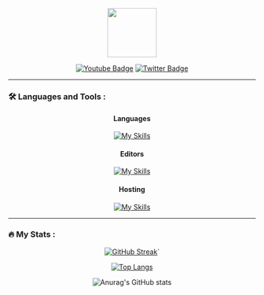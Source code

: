<div id="header" align="center">
  <img src="https://i.imgur.com/F6YFd7J.png" width="100"/>
<p><a href="https://youtube.com/@hex0sleeps?sub_confirmation=1"><img src="https://img.shields.io/badge/YouTube-red?style=for-the-badge&amp;logo=youtube&amp;logoColor=white" alt="Youtube Badge"></a> <a href="https://twitter.com/hex0sleeps"><img src="https://img.shields.io/badge/Twitter-blue?style=for-the-badge&amp;logo=twitter&amp;logoColor=white" alt="Twitter Badge"></a></p>

</div>

---

### :hammer_and_wrench: Languages and Tools :

<div align="center">
<h4 id="languages">Languages</h4>
<p><a href="https://skillicons.dev"><img src="https://skillicons.dev/icons?i=html,css,js,cs" alt="My Skills"></a></p>
<h4 id="editors">Editors</h4>
<p><a href="https://skillicons.dev"><img src="https://skillicons.dev/icons?i=vscode,visualstudio" alt="My Skills"></a></p>
<h4 id="hosting">Hosting</h4>
<p><a href="https://skillicons.dev"><img src="https://skillicons.dev/icons?i=github" alt="My Skills"></a></p>
</div>

---

### :fire: My Stats :

<div align="center">
<p><a href="https://git.io/streak-stats"><img src="http://github-readme-streak-stats.herokuapp.com?user=hex0sleeps&theme=tokyonight-duo&hide_border=true&border_radius=0&date_format=M%20j%5B%2C%20Y%5D" alt="GitHub Streak"></a>`</p>
<p><a href="https://github.com/hex0sleeps/github-readme-stats"><img src="https://github-readme-stats.vercel.app/api/top-langs/?username=hex0sleeps" alt="Top Langs"></a> </p>
<p><img src="https://github-readme-stats.vercel.app/api?username=hex0sleeps&hide=contribs,prs" alt="Anurag&#39;s GitHub stats"></p>
</div>

[//]: <> (Zil = 0; x ;ASC2)
